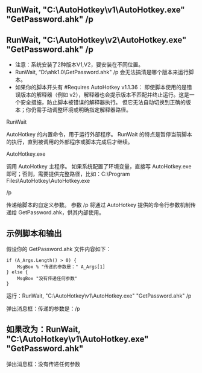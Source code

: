 ## RunWait, "C:\AutoHotkey\v1\AutoHotkey.exe" "GetPassword.ahk" /p

## RunWait, "C:\AutoHotkey\v2\AutoHotkey.exe" "GetPassword.ahk" /p

- 注意：系统安装了2种版本V1,V2，要安装在不同位置。
-  RunWait,  “D:\ahk1.0\GetPassword.ahk" /p  会无法搞清是哪个版本来运行脚本。
- 如果你的脚本开头有 #Requires AutoHotkey v1.1.36：
即使脚本使用的是错误版本的解释器（例如 v2），解释器也会提示版本不匹配并终止运行。这是一个安全措施，防止脚本被错误的解释器执行。
但它无法自动切换到正确的版本；你仍需手动调整环境或明确指定解释器路径。

RunWait

AutoHotkey 的内置命令，用于运行外部程序。
RunWait 的特点是暂停当前脚本的执行，直到被调用的外部程序或脚本完成后才继续。

AutoHotkey.exe

调用 AutoHotkey 主程序。
如果系统配置了环境变量，直接写 AutoHotkey.exe 即可；否则，需要提供完整路径，比如：C:\Program Files\AutoHotkey\AutoHotkey.exe

/p

传递给脚本的自定义参数。
参数 /p 将通过 AutoHotkey 提供的命令行参数机制传递给 GetPassword.ahk，供其内部使用。

## 示例脚本和输出
假设你的 GetPassword.ahk 文件内容如下：

```
if (A_Args.Length() > 0) {
    MsgBox % "传递的参数是：" A_Args[1]
} else {
    MsgBox "没有传递任何参数"
}
```
运行：RunWait, "C:\AutoHotkey\v1\AutoHotkey.exe" "GetPassword.ahk" /p

弹出消息框：传递的参数是：/p


## 如果改为：RunWait, "C:\AutoHotkey\v1\AutoHotkey.exe" "GetPassword.ahk"

弹出消息框：没有传递任何参数

